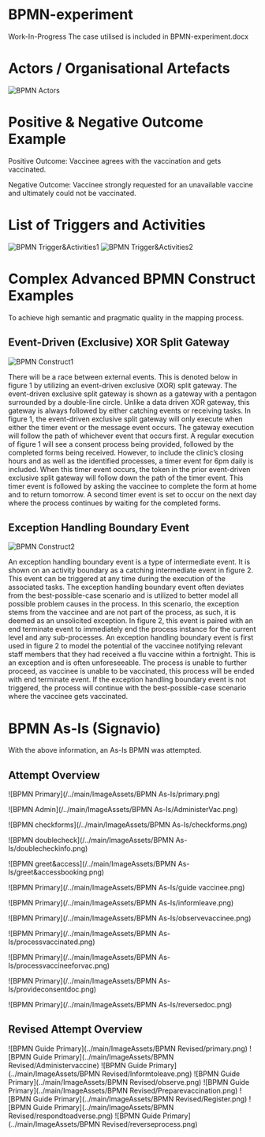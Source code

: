 # BPMN-experiment
Work-In-Progress
The case utilised is included in BPMN-experiment.docx

# Actors / Organisational Artefacts
![BPMN Actors](../main/ImageAssets/BPMNActors.png)

# Positive & Negative Outcome Example
Positive Outcome: Vaccinee agrees with the vaccination and gets vaccinated.

Negative Outcome:  Vaccinee strongly requested for an unavailable vaccine and ultimately could not 
be vaccinated.

# List of Triggers and Activities
![BPMN Trigger&Activities1](../main/ImageAssets/BPMNTriggerActivities1.png)
![BPMN Trigger&Activities2](../main/ImageAssets/BPMNTriggerActivities2.png)

# Complex Advanced BPMN Construct Examples
To achieve high semantic and pragmatic quality in the mapping process.

## Event-Driven (Exclusive) XOR Split Gateway
![BPMN Construct1](../main/ImageAssets/BPMNConstruct1.png)

There will be a race between external events. This is denoted below in figure 1 by utilizing an event-driven exclusive (XOR) split gateway. The event-driven exclusive split gateway is shown as a gateway with a pentagon surrounded by a double-line circle. Unlike a data driven XOR gateway, this gateway is always followed by either catching events or receiving tasks. In figure 1, the event-driven exclusive split gateway will only execute when either the timer event or the message event occurs. The gateway execution will follow the path of whichever event that occurs first. A regular execution of figure 1 will see a consent process being provided, followed by the completed forms being received. However, to include the clinic’s closing hours and as well as the identified processes, a timer event for 6pm daily is included. When this timer event occurs, the token in the prior event-driven exclusive split gateway will follow down the path of the timer event. This timer event is followed by asking the vaccinee to complete the form at home and to return tomorrow. A second timer event is set to occur on the next day where the process continues by waiting for the completed forms. 

## Exception Handling Boundary Event
![BPMN Construct2](../main/ImageAssets/BPMNConstruct2.png)

An exception handling boundary event is a type of intermediate event. It is shown on an activity boundary as a catching intermediate event in figure 2. This event can be triggered at any time during the execution of the associated tasks. The exception handling boundary event often deviates from the best-possible-case scenario and is utilized to better model all possible problem causes in the process. In this scenario, the exception stems from the vaccinee and are not part of the process, as such, it is deemed as an unsolicited exception. In figure 2, this event is paired with an end terminate event to immediately end the process instance for the current level and any sub-processes. An exception handling boundary event is first used in figure 2 to model the potential of the vaccinee notifying relevant staff members that they had received a flu vaccine within a fortnight. This is an exception and is often unforeseeable. The process is unable to further proceed, as vaccinee is unable to be vaccinated, this process will be ended with end terminate event. If the exception handling boundary event is not triggered, the process will continue with the best-possible-case scenario where the vaccinee gets vaccinated. 

# BPMN As-Is (Signavio)
With the above information, an As-Is BPMN was attempted. 
## Attempt Overview

![BPMN Primary](/../main/ImageAssets/BPMN As-Is/primary.png)

![BPMN Admin](/../main/ImageAssets/BPMN As-Is/AdministerVac.png)

![BPMN checkforms](/../main/ImageAssets/BPMN As-Is/checkforms.png)

![BPMN doublecheck](/../main/ImageAssets/BPMN As-Is/doublecheckinfo.png)

![BPMN greet&access](/../main/ImageAssets/BPMN As-Is/greet&accessbooking.png)

![BPMN Primary](/../main/ImageAssets/BPMN As-Is/guide vaccinee.png)

![BPMN Primary](/../main/ImageAssets/BPMN As-Is/informleave.png)

![BPMN Primary](/../main/ImageAssets/BPMN As-Is/observevaccinee.png)

![BPMN Primary](/../main/ImageAssets/BPMN As-Is/processvaccinated.png)

![BPMN Primary](/../main/ImageAssets/BPMN As-Is/processvaccineeforvac.png)

![BPMN Primary](/../main/ImageAssets/BPMN As-Is/provideconsentdoc.png)

![BPMN Primary](/../main/ImageAssets/BPMN As-Is/reversedoc.png)


## Revised Attempt Overview

![BPMN Guide Primary](../main/ImageAssets/BPMN Revised/primary.png)
![BPMN Guide Primary](../main/ImageAssets/BPMN Revised/Administervaccine)
![BPMN Guide Primary](../main/ImageAssets/BPMN Revised/Informtoleave.png)
![BPMN Guide Primary](../main/ImageAssets/BPMN Revised/observe.png)
![BPMN Guide Primary](../main/ImageAssets/BPMN Revised/Preparevaccination.png)
![BPMN Guide Primary](../main/ImageAssets/BPMN Revised/Register.png)
![BPMN Guide Primary](../main/ImageAssets/BPMN Revised/respondtoadverse.png)
![BPMN Guide Primary](../main/ImageAssets/BPMN Revised/reverseprocess.png)
